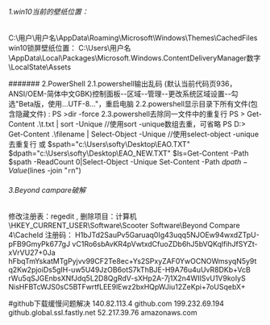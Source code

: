 ###### 1.win10当前的壁纸位置：
C:\用户\用户名\AppData\Roaming\Microsoft\Windows\Themes\CachedFiles
win10锁屏壁纸位置：
C:\Users\用户名\AppData\Local\Packages\Microsoft.Windows.ContentDeliveryManager数字\LocalState\Assets

####### 2.PowerShell
2.1.powershell输出乱码
(默认当前代码页936，ANSI/OEM-简体中文GBK)控制面板--区域--管理--更改系统区域设置--勾选"Beta版，使用...UTF-8..."，重启电脑
2.2.powershell显示目录下所有文件(包含隐藏文件) : PS >dir -force
2.3.powershell去除同一文件中的重复行
PS > Get-Content .\t.txt | sort -Unique //使用sort -unique数组去重，可省略
PS D:\> Get-Content .\filename | Select-Object -Unique //使用select-object -unique去重复行
或
$spath="c:\Users\softy\Desktop\EAO.TXT"
$dpath="c:\Users\softy\Desktop\EAO_NEW.TXT"
$ls=Get-Content -Path $spath -ReadCount 0|Select-Object -Unique
Set-Content -Path $dpath -Value ($lines -join "`r`n")

###### 3.Beyond campare破解
修改注册表：regedit , 删除项目：计算机\HKEY_CURRENT_USER\Software\Scooter Software\Beyond Compare 4\CacheId
注册码：
H1bJTd2SauPv5Garuaq0Ig43uqq5NJOEw94wxdZTpU-pFB9GmyPk677gJ
vC1Ro6sbAvKR4pVwtxdCfuoZDb6hJ5bVQKqlfihJfSYZt-xVrVU27+0Ja
hFbqTmYskatMTgPyjvv99CF2Te8ec+Ys2SPxyZAF0YwOCNOWmsyqN5y9t
q2Kw2pjoiDs5gIH-uw5U49JzOB6otS7kThBJE-H9A76u4uUvR8DKb+VcB
rWu5qSJGEnbsXNfJdq5L2D8QgRdV-sXHp2A-7j1X2n4WIISvU1V9koIyS
NisHFBTcWJS0sC5BTFwrtfLEE9lEwz2bxHQpWJiu12ZeKpi+7oUSqebX+

#github下载缓慢问题解决
140.82.113.4 github.com
199.232.69.194 github.global.ssl.fastly.net
52.217.39.76 amazonaws.com